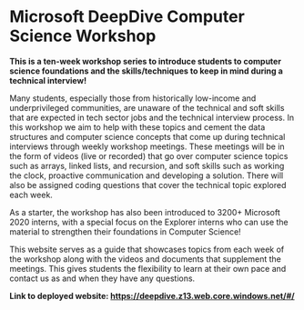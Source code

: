 # Microsoft DeepDive Computer Science Workshop

<b>This is a ten-week workshop series to introduce students to computer science foundations and the skills/techniques to keep in mind during a technical interview!</b>


Many students, especially those from historically low-income and underprivileged communities, are unaware of the technical and soft skills that are expected in tech sector jobs and the technical interview process. In this workshop we aim to help with these topics and cement the data structures and computer science concepts that come up during technical interviews through weekly workshop meetings. These meetings will be in the form of videos (live or recorded) that go over computer science topics such as arrays, linked lists, and recursion, and soft skills such as working the clock, proactive communication and developing a solution. There will also be assigned coding questions that cover the technical topic explored each week.

As a starter, the workshop has also been introduced to 3200+ Microsoft 2020 interns, with a special focus on the Explorer interns who can use the material to strengthen their foundations in Computer Science!


This website serves as a guide that showcases topics from each week of the workshop along with the videos and documents that supplement the meetings. This gives students the flexibility to learn at their own pace and contact us as and when they have any questions.

<b> Link to deployed website: https://deepdive.z13.web.core.windows.net/#/ </b>
